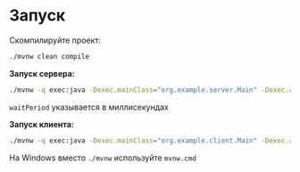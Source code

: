 # Запуск
Скомпилируйте проект:
```bash
./mvnw clean compile
```

**Запуск сервера:**
```bash
./mvnw -q exec:java -Dexec.mainClass="org.example.server.Main" -Dexec.args="порт_сервера waitPeriod"
```

`waitPeriod` указывается в миллисекундах

**Запуск клиента:**
```bash
./mvnw -q exec:java -Dexec.mainClass="org.example.client.Main" -Dexec.args="ip_сервера порт_сервера"
```

На Windows вместо `./mvnw` используйте `mvnw.cmd`
